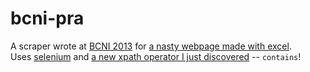bcni-pra
========
A scraper wrote at [BCNI 2013](http://www.bcniphilly.com/) for [a nasty webpage made with excel](http://secure.phila.gov/paplpublicweb/GridView.aspx). 
<br/>
Uses [selenium](https://pypi.python.org/pypi/selenium) and [a new xpath operator I just discovered](http://www.w3schools.com/xpath/xpath_functions.asp) -- `contains`!
